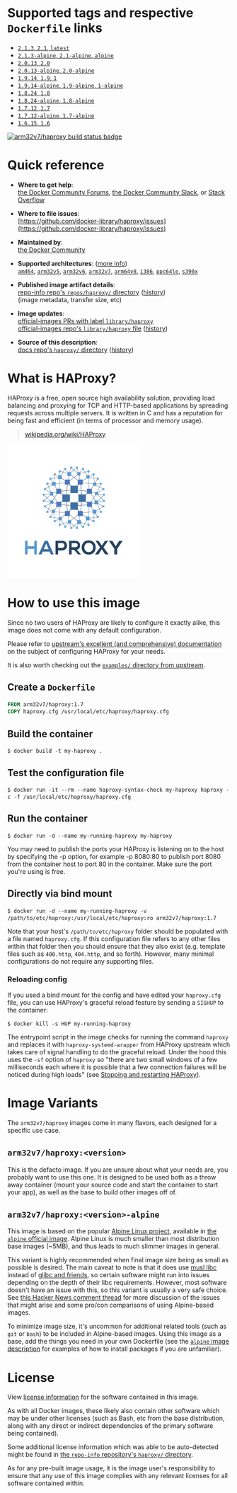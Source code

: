 <!--

********************************************************************************

WARNING:

    DO NOT EDIT "haproxy/README.md"

    IT IS AUTO-GENERATED

    (from the other files in "haproxy/" combined with a set of templates)

********************************************************************************

-->

# Supported tags and respective `Dockerfile` links

-	[`2.1.3`, `2.1`, `latest`](https://github.com/docker-library/haproxy/blob/52ce628f49cd7d355b7486e1c8dd9be51e492f4e/2.1/Dockerfile)
-	[`2.1.3-alpine`, `2.1-alpine`, `alpine`](https://github.com/docker-library/haproxy/blob/52ce628f49cd7d355b7486e1c8dd9be51e492f4e/2.1/alpine/Dockerfile)
-	[`2.0.13`, `2.0`](https://github.com/docker-library/haproxy/blob/73e364d5e78bf73c79cf3cbb36c0c888934dfb3f/2.0/Dockerfile)
-	[`2.0.13-alpine`, `2.0-alpine`](https://github.com/docker-library/haproxy/blob/73e364d5e78bf73c79cf3cbb36c0c888934dfb3f/2.0/alpine/Dockerfile)
-	[`1.9.14`, `1.9`, `1`](https://github.com/docker-library/haproxy/blob/9c8c7a34289beee92e5d9648cd1f26cd89b1d1b3/1.9/Dockerfile)
-	[`1.9.14-alpine`, `1.9-alpine`, `1-alpine`](https://github.com/docker-library/haproxy/blob/9c8c7a34289beee92e5d9648cd1f26cd89b1d1b3/1.9/alpine/Dockerfile)
-	[`1.8.24`, `1.8`](https://github.com/docker-library/haproxy/blob/a55f971303062964269d0730d23e2ef1c78143f4/1.8/Dockerfile)
-	[`1.8.24-alpine`, `1.8-alpine`](https://github.com/docker-library/haproxy/blob/a55f971303062964269d0730d23e2ef1c78143f4/1.8/alpine/Dockerfile)
-	[`1.7.12`, `1.7`](https://github.com/docker-library/haproxy/blob/14431e31ab981456585021f7dca35626c5e060c1/1.7/Dockerfile)
-	[`1.7.12-alpine`, `1.7-alpine`](https://github.com/docker-library/haproxy/blob/fcb217989a970805d4dfee5903fec5d97870a54a/1.7/alpine/Dockerfile)
-	[`1.6.15`, `1.6`](https://github.com/docker-library/haproxy/blob/4e917ff7cbc629b29af59d02057ceece8102e4e0/1.6/Dockerfile)

[![arm32v7/haproxy build status badge](https://img.shields.io/jenkins/s/https/doi-janky.infosiftr.net/job/multiarch/job/arm32v7/job/haproxy.svg?label=arm32v7/haproxy%20%20build%20job)](https://doi-janky.infosiftr.net/job/multiarch/job/arm32v7/job/haproxy/)

# Quick reference

-	**Where to get help**:  
	[the Docker Community Forums](https://forums.docker.com/), [the Docker Community Slack](http://dockr.ly/slack), or [Stack Overflow](https://stackoverflow.com/search?tab=newest&q=docker)

-	**Where to file issues**:  
	[https://github.com/docker-library/haproxy/issues](https://github.com/docker-library/haproxy/issues)

-	**Maintained by**:  
	[the Docker Community](https://github.com/docker-library/haproxy)

-	**Supported architectures**: ([more info](https://github.com/docker-library/official-images#architectures-other-than-amd64))  
	[`amd64`](https://hub.docker.com/r/amd64/haproxy/), [`arm32v5`](https://hub.docker.com/r/arm32v5/haproxy/), [`arm32v6`](https://hub.docker.com/r/arm32v6/haproxy/), [`arm32v7`](https://hub.docker.com/r/arm32v7/haproxy/), [`arm64v8`](https://hub.docker.com/r/arm64v8/haproxy/), [`i386`](https://hub.docker.com/r/i386/haproxy/), [`ppc64le`](https://hub.docker.com/r/ppc64le/haproxy/), [`s390x`](https://hub.docker.com/r/s390x/haproxy/)

-	**Published image artifact details**:  
	[repo-info repo's `repos/haproxy/` directory](https://github.com/docker-library/repo-info/blob/master/repos/haproxy) ([history](https://github.com/docker-library/repo-info/commits/master/repos/haproxy))  
	(image metadata, transfer size, etc)

-	**Image updates**:  
	[official-images PRs with label `library/haproxy`](https://github.com/docker-library/official-images/pulls?q=label%3Alibrary%2Fhaproxy)  
	[official-images repo's `library/haproxy` file](https://github.com/docker-library/official-images/blob/master/library/haproxy) ([history](https://github.com/docker-library/official-images/commits/master/library/haproxy))

-	**Source of this description**:  
	[docs repo's `haproxy/` directory](https://github.com/docker-library/docs/tree/master/haproxy) ([history](https://github.com/docker-library/docs/commits/master/haproxy))

# What is HAProxy?

HAProxy is a free, open source high availability solution, providing load balancing and proxying for TCP and HTTP-based applications by spreading requests across multiple servers. It is written in C and has a reputation for being fast and efficient (in terms of processor and memory usage).

> [wikipedia.org/wiki/HAProxy](https://en.wikipedia.org/wiki/HAProxy)

![logo](https://raw.githubusercontent.com/docker-library/docs/566c944ca5eb9d1947c8a2e8821f8de2b0fc144c/haproxy/logo.png)

# How to use this image

Since no two users of HAProxy are likely to configure it exactly alike, this image does not come with any default configuration.

Please refer to [upstream's excellent (and comprehensive) documentation](https://cbonte.github.io/haproxy-dconv/) on the subject of configuring HAProxy for your needs.

It is also worth checking out the [`examples/` directory from upstream](http://git.haproxy.org/?p=haproxy-1.8.git;a=tree;f=examples).

## Create a `Dockerfile`

```dockerfile
FROM arm32v7/haproxy:1.7
COPY haproxy.cfg /usr/local/etc/haproxy/haproxy.cfg
```

## Build the container

```console
$ docker build -t my-haproxy .
```

## Test the configuration file

```console
$ docker run -it --rm --name haproxy-syntax-check my-haproxy haproxy -c -f /usr/local/etc/haproxy/haproxy.cfg
```

## Run the container

```console
$ docker run -d --name my-running-haproxy my-haproxy
```

You may need to publish the ports your HAProxy is listening on to the host by specifying the -p option, for example -p 8080:80 to publish port 8080 from the container host to port 80 in the container. Make sure the port you're using is free.

## Directly via bind mount

```console
$ docker run -d --name my-running-haproxy -v /path/to/etc/haproxy:/usr/local/etc/haproxy:ro arm32v7/haproxy:1.7
```

Note that your host's `/path/to/etc/haproxy` folder should be populated with a file named `haproxy.cfg`. If this configuration file refers to any other files within that folder then you should ensure that they also exist (e.g. template files such as `400.http`, `404.http`, and so forth). However, many minimal configurations do not require any supporting files.

### Reloading config

If you used a bind mount for the config and have edited your `haproxy.cfg` file, you can use HAProxy's graceful reload feature by sending a `SIGHUP` to the container:

```console
$ docker kill -s HUP my-running-haproxy
```

The entrypoint script in the image checks for running the command `haproxy` and replaces it with `haproxy-systemd-wrapper` from HAProxy upstream which takes care of signal handling to do the graceful reload. Under the hood this uses the `-sf` option of `haproxy` so "there are two small windows of a few milliseconds each where it is possible that a few connection failures will be noticed during high loads" (see [Stopping and restarting HAProxy](http://www.haproxy.org/download/1.7/doc/management.txt)).

# Image Variants

The `arm32v7/haproxy` images come in many flavors, each designed for a specific use case.

## `arm32v7/haproxy:<version>`

This is the defacto image. If you are unsure about what your needs are, you probably want to use this one. It is designed to be used both as a throw away container (mount your source code and start the container to start your app), as well as the base to build other images off of.

## `arm32v7/haproxy:<version>-alpine`

This image is based on the popular [Alpine Linux project](http://alpinelinux.org), available in [the `alpine` official image](https://hub.docker.com/_/alpine). Alpine Linux is much smaller than most distribution base images (~5MB), and thus leads to much slimmer images in general.

This variant is highly recommended when final image size being as small as possible is desired. The main caveat to note is that it does use [musl libc](http://www.musl-libc.org) instead of [glibc and friends](http://www.etalabs.net/compare_libcs.html), so certain software might run into issues depending on the depth of their libc requirements. However, most software doesn't have an issue with this, so this variant is usually a very safe choice. See [this Hacker News comment thread](https://news.ycombinator.com/item?id=10782897) for more discussion of the issues that might arise and some pro/con comparisons of using Alpine-based images.

To minimize image size, it's uncommon for additional related tools (such as `git` or `bash`) to be included in Alpine-based images. Using this image as a base, add the things you need in your own Dockerfile (see the [`alpine` image description](https://hub.docker.com/_/alpine/) for examples of how to install packages if you are unfamiliar).

# License

View [license information](http://www.haproxy.org/download/1.5/doc/LICENSE) for the software contained in this image.

As with all Docker images, these likely also contain other software which may be under other licenses (such as Bash, etc from the base distribution, along with any direct or indirect dependencies of the primary software being contained).

Some additional license information which was able to be auto-detected might be found in [the `repo-info` repository's `haproxy/` directory](https://github.com/docker-library/repo-info/tree/master/repos/haproxy).

As for any pre-built image usage, it is the image user's responsibility to ensure that any use of this image complies with any relevant licenses for all software contained within.
